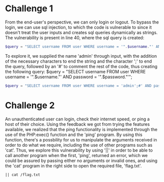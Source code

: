 # Challenge 1

From the end-user's perspective, we can only login or logout. To bypass the login, we can use sql injection, to which the code is vulnerable to since it doesn't treat the user inputs and creates sql queries dynamically as strings. The vulnerability is present in line 40, where the sql query is created:
```php
$query = "SELECT username FROM user WHERE username = '".$username."' AND password = '".$password."'";
```

To explore it, we supplied the name 'admin' through input, with the addition of the necessary characters to end the string and the character ';' to end the query, followed by an '#' to comment the rest of the code, thus creating the following query:
$query = "SELECT username FROM user WHERE username = '".$username."' AND password = '".$password."'";
```php
$query = "SELECT username FROM user WHERE username = 'admin';#' AND password = '".$password."'";
```

# Challenge 2

An unauthenticated user can login, check their internet speed, or ping a host of their choice.
Using the feedback we got from trying the features available, we realized that the ping functionality is implemented through the use of the PHP:exec() function and the 'ping' program.
By using this function, there's a possbility for us to manipulate the arguments received in order to do what we require, including the use of other programs such as 'cat'.
Thus, we explore this vulnerability by using '||' in order to be able to call another program when the first, 'ping', returned an error, which we could be assured by passing either no arguments or invalid ones, and using the 'cat' program in the right side to open the required file, 'flag.txt'.
```
|| cat /flag.txt
```
